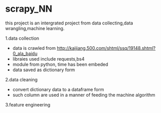 # scrapy_NN

this project is an intergrated project from data collecting,data wrangling,machine learning.

1.data collection
- data is crawled from http://kaijiang.500.com/shtml/ssq/19148.shtml?0_ala_baidu
- libraies used include requests,bs4
- module from python, time has been embeded
- data saved as dictionary form

2.data cleaning
- convert dictionary data to a dataframe form
- such column are used in a manner of feeding the machine algorithm

3.feature engineering

